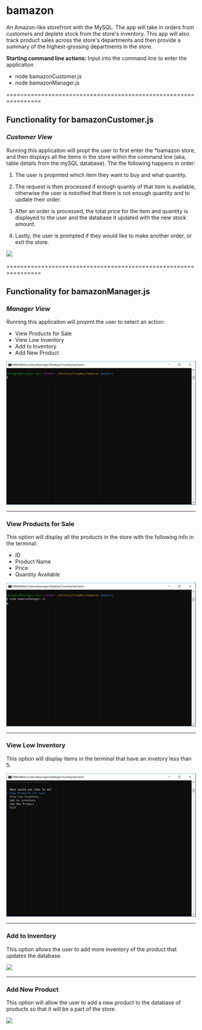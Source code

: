 # bamazon
An Amazon-like storefront with the MySQL. The app will take in orders from customers and deplete stock from the store's inventory. This app will also track product sales across the store's departments and then provide a summary of the highest-grossing departments in the store.

**Starting command line actions:**
Input into the command line to enter the application
* node bamazonCustomer.js
* node bamazonManager.js

================================================================
## Functionality for bamazonCustomer.js 
### _Customer View_
Running this applicaiton will propt the user to first enter the *bamazon store, and then displays all the items in the store within the command line (aka, table details from the mySQL database). The the following happens in order:

1. The user is propmted which item they want to buy and what quantity. 

1. The request is then processed if enough quantiy of that item is available, otherwise the user is notoified that there is not enough quantity and to update their order. 

1. After an order is processed, the total price for the item and quantity is displayed to the user and the database it updated with the new stock amount. 

1. Lastly, the user is prompted if they would like to make another order, or exit the store.

![](customer-all-demo.gif)

================================================================
## Functionality for bamazonManager.js
### _Manager View_
Running this applicaiton will propmt the user to select an action:
* View Products for Sale
* View Low Inventory
* Add to Inventory
* Add New Product

![](manager-start-demo.gif)

-----------------------------------------------------------------
### View Products for Sale
This option will display all the products in the store with the following info in the terminal:
* ID
* Product Name
* Price
* Quantity Available

![](manager-products-demo.gif)

-----------------------------------------------------------------
### View Low Inventory
This option will display items in the terminal that have an invetory less than 5.

![](manager-low-demo.gif)

-----------------------------------------------------------------
### Add to Inventory
This option allows the user to add more inventory of the product that updates the database.

![](manager-inventory-demo.gif)

-----------------------------------------------------------------
### Add New Product
This option will allow the user to add a new product to the database of products so that it will be a part of the store.

![](manager-new-demo.gif)
